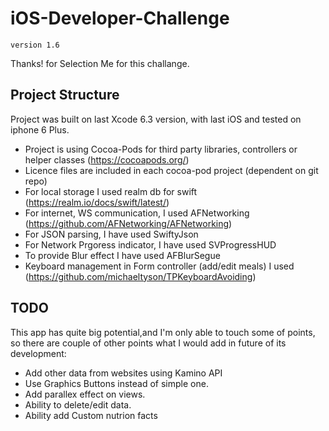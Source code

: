 # iOS-Developer-Challenge

`version 1.6`

Thanks! for Selection Me for this challange. 


## Project Structure

Project was built on last Xcode 6.3 version, with last iOS and tested on iphone 6 Plus. 

 - Project is using Cocoa-Pods for third party libraries, controllers or helper classes (https://cocoapods.org/)
 - Licence files are included in each cocoa-pod project (dependent on git repo)
 - For local storage I used realm db for swift (https://realm.io/docs/swift/latest/)
 - For internet, WS communication, I used AFNetworking (https://github.com/AFNetworking/AFNetworking)
 - For JSON parsing, I have used SwiftyJson
 - For Network Prgoress indicator, I have used SVProgressHUD
 - To provide Blur effect I have used AFBlurSegue 
 - Keyboard management in Form controller (add/edit meals) I used (https://github.com/michaeltyson/TPKeyboardAvoiding)

## TODO

This app has quite big potential,and I'm only able to touch some of points, so there are couple of other points what I would add in future of its development:

 - Add other data from websites using Kamino API
 - Use Graphics Buttons instead of simple one.
 - Add parallex effect on views.
 - Ability to delete/edit data.
 - Ability add Custom nutrion facts
